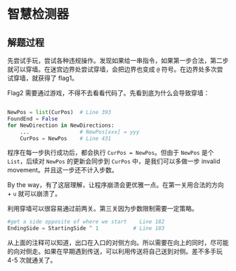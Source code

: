 # 智慧检测器

## 解题过程
先尝试手玩，尝试各种违规操作。发现如果给一串指令，如果第一步合法，第二步就可以穿墙。在迷宫边界处尝试穿墙，会把边界也变成 `@` 符号。在边界处多次尝试穿墙，就获得了 flag1。

Flag2 需要通过游戏，不得不去看看代码了。先看到底为什么会导致穿墙：

~~~python

NewPos = list(CurPos)  # Line 393
FoundEnd = False
for NewDirection in NewDirections:
    ...                # NewPos[xxx] = yyy
    CurPos = NewPos    # Line 431
~~~

程序在每一步执行成功后，都会执行 `CurPos = NewPos`。但由于 `NewPos` 是个 `List`，后续对 `NewPos` 的更新会同步到 `CurPos` 中，是我们可以多做一步 invalid movement。并且这一步还不计入步数。

By the way，有了这层理解，让程序崩溃会更优雅一点。在第一关用合法的方向 + `u` 就可以崩溃了。

利用穿墙可以很容易通过前两关。第三关因为步数限制需要一定策略。

~~~python
#get a side opposite of where we start    Line 182
EndingSide = StartingSide ^ 1           # Line 183
~~~

从上面的注释可以知道，出口在入口的对侧方向。所以需要在向上的同时，尽可能的向对侧走。如果在早期遇到传送，可以利用传送将自己送到对侧。差不多手玩 4-5 次就通关了。




